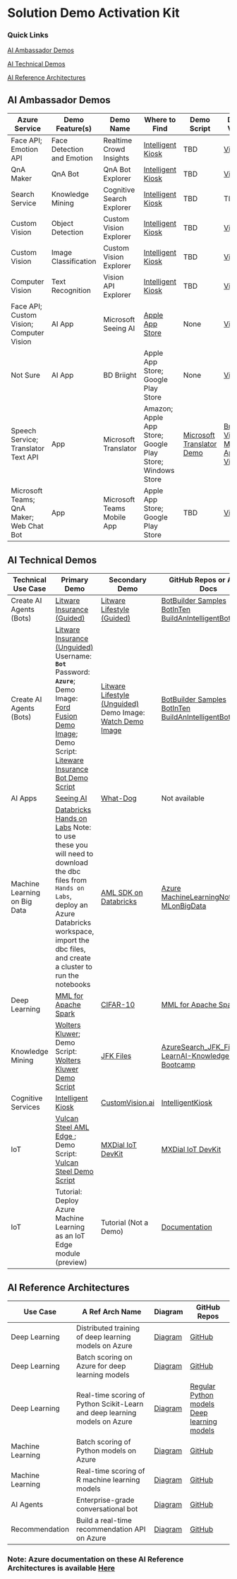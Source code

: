 # Solution Demo Activation Kit

### Quick Links

[AI Ambassador Demos](#ai-ambassador-demos)

[AI Technical Demos](#ai-technical-demos)

[AI Reference Architectures](#ai-reference-architectures)

## AI Ambassador Demos

Azure Service	| Demo Feature(s)	| Demo Name	| Where to Find	| Demo Script	| Demo Video
|---    |---    |---    |---   |---    |---
Face API; Emotion API	| Face Detection and Emotion	| Realtime Crowd Insights	| [Intelligent Kiosk](http://aka.ms/KioskApp)	| TBD	| [Video](https://microsoft.sharepoint.com/teams/IntelligentKiosk/Documentation%20Wiki/RealTime%20Crowd%20Insights.aspx)
QnA Maker	| QnA Bot	| QnA Bot Explorer	| [Intelligent Kiosk](http://aka.ms/KioskApp)	| TBD	| [Video](https://microsoft.sharepoint.com/teams/IntelligentKiosk/Documentation%20Wiki/QnA%20Bot%20Explorer.aspx)
Search Service	| Knowledge Mining	| Cognitive Search Explorer	| [Intelligent Kiosk](http://aka.ms/KioskApp)	| TBD	| TBD
Custom Vision	| Object Detection	| Custom Vision Explorer	| [Intelligent Kiosk](http://aka.ms/KioskApp)	| TBD	| [Video](https://microsoft.sharepoint.com/teams/IntelligentKiosk/Documentation%20Wiki/Custom%20Vision%20Explorer.aspx)
Custom Vision	| Image Classification	| Custom Vision Explorer	| [Intelligent Kiosk](http://aka.ms/KioskApp)	| TBD	| [Video](https://microsoft.sharepoint.com/teams/IntelligentKiosk/Documentation%20Wiki/Custom%20Vision%20Explorer.aspx)
Computer Vision	| Text Recognition	| Vision API Explorer	| [Intelligent Kiosk](http://aka.ms/KioskApp)	| TBD	| [Video](https://microsoft.sharepoint.com/teams/IntelligentKiosk/Documentation%20Wiki/Vision%20API%20Explorer.aspx)
Face API; Custom Vision; Computer Vision	| AI App	| Microsoft Seeing AI	| [Apple App Store](https://www.microsoft.com/en-us/seeing-ai/)	| None	| [Video](https://www.microsoft.com/en-us/videoplayer/embed/RWptJr?pid=RWptJr-ax-8-oneplayer&postJsllMsg=true&autoplay=false&mute=false&loop=false&market=en-us&playFullScreen=false)
Not Sure	| AI App	| BD Briight	| Apple App Store; Google Play Store	| None	| [Video](https://msit.microsoftstream.com/video/3d941013-31c1-444b-bc4a-3a2f99a6e091)		
Speech Service; Translator Text	API | App	| Microsoft Translator	| Amazon; Apple App Store; Google Play Store; Windows Store | [Microsoft Translator Demo](https://microsoft.sharepoint.com/:w:/r/teams/AIGTMPortal/_layouts/15/Doc.aspx?sourcedoc=%7BF4778EBB-67EA-40B6-B029-4B185427BC73%7D&file=Microsoft%20Translator%20AI%20Demo%20-%20Ted%20Way%20Inspired.docx&action=default&mobileredirect=true)	| [Browser Video](https://msit.microsoftstream.com/video/8d38311e-3ce5-459b-b7a6-9beec330eb22) [Mobile App Video](https://msit.microsoftstream.com/video/a72063a6-9e2d-4fe8-b225-cc829add7fb2)
Microsoft Teams; QnA Maker; Web Chat Bot | App	| Microsoft Teams Mobile App	| Apple App Store; Google Play Store | TBD	| [Video](https://msit.microsoftstream.com/video/0abaf1e2-0bae-4fa7-bb87-7db838bf1454)
					

## AI Technical Demos


Technical Use Case	| Primary Demo	| Secondary Demo | GitHub Repos or Azure Docs
|---    |---    |---    |--- 
Create AI Agents (Bots)	| [Litware Insurance (Guided)](https://demos.microsoft.com/demos/details/185)	| [Litware Lifestyle (Guided)](https://demos.microsoft.com/api/assets/715/resource) | [BotBuilder Samples](https://github.com/Microsoft/BotBuilder-Samples) [BotInTen](https://github.com/DataSnowman/BotInTen) [BuildAnIntelligentBot](https://github.com/Microsoft/ailab/tree/master/BuildAnIntelligentBot)
Create AI Agents (Bots)	| [Litware Insurance (Unguided)](https://insurance.litwaredemos.com/) Username: **`Bot`** Password: **`Azure`**; Demo Image: [Ford Fusion Demo Image](https://raw.githubusercontent.com/Azure/data-ai-iot/master/images/Fusion.jpg); Demo Script: [Liteware Insurance Bot Demo Script](https://microsoft.sharepoint.com/sites/infopedia/pages/layouts/kcdoc.aspx?k=g01kc-1-29819)	| [Litware Lifestyle (Unguided)](https://retail.litwaredemos.com/en-us)  Demo Image: [Watch Demo Image](https://raw.githubusercontent.com/Azure/data-ai-iot/master/images/smart-retail-watch-male.jpg) | [BotBuilder Samples](https://github.com/Microsoft/BotBuilder-Samples) [BotInTen](https://github.com/DataSnowman/BotInTen) [BuildAnIntelligentBot](https://github.com/Microsoft/ailab/tree/master/BuildAnIntelligentBot)
AI Apps	| [Seeing AI](https://www.microsoft.com/en-us/seeing-ai/)	| [What-Dog](https://www.what-dog.net/) | Not available
Machine Learning on Big Data	| [Databricks Hands on Labs](https://aka.ms/analytics) Note: to use these you will need to download the dbc files from `Hands on Labs`, deploy an Azure Databricks workspace, import the dbc files, and create a cluster to run the notebooks	|  [AML SDK on Databricks](https://github.com/Azure/MachineLearningNotebooks/tree/master/databricks)  | [Azure MachineLearningNotebooks](https://github.com/Azure/MachineLearningNotebooks) [MLonBigData](https://github.com/DataSnowman/MLonBigData)
Deep Learning	| [MML for Apache Spark](https://aka.ms/spark)	| [CIFAR-10](https://github.com/Azure/data-ai-iot/tree/master/imageClassificationCIFAR-10)   | [MML for Apache Spark](https://aka.ms/spark)
Knowledge Mining |	[Wolters Kluwer](https://wolterskluwereap.azurewebsites.net/); Demo Script: [Wolters Kluwer Demo Script](https://microsoft.sharepoint.com/:w:/t/AIGTMPortal/EYhmVgQSMjJAp0-tUtBjHsMBkM-Ev8JotiBDFWFUQmUldw?e=zbI9Gv) 	| [JFK Files](https://jfk-demo.azurewebsites.net/)   | [AzureSearch_JFK_Files](https://github.com/Microsoft/AzureSearch_JFK_Files) [LearnAI-Knowledge Mining Bootcamp](https://github.com/Azure/LearnAI-KnowledgeMiningBootcamp)
Cognitive Services	| [Intelligent Kiosk](https://www.microsoft.com/en-us/p/intelligent-kiosk/9nblggh5qd84?activetab=pivot%3aoverviewtab) | [CustomVision.ai](https://customvision.ai/)   | [IntelligentKiosk](https://github.com/Microsoft/Cognitive-Samples-IntelligentKiosk)
IoT 	| [Vulcan Steel AML Edge ](https://azureedgedemo.azurewebsites.net/login); Demo Script: [Vulcan Steel Demo Script](https://microsoft.sharepoint.com/sites/infopedia/AddIns/CardViewer/viewer.aspx?cid=G01KC-1-37215) | [MXDial IoT DevKit](https://github.com/Microsoft/MXDial-IoT-Sample/)   | [MXDial IoT DevKit](https://github.com/Microsoft/MXDial-IoT-Sample/)
IoT | Tutorial: Deploy Azure Machine Learning as an IoT Edge module (preview) | Tutorial (Not a Demo) | [Documentation](https://docs.microsoft.com/en-us/azure/iot-edge/tutorial-deploy-machine-learning)


## AI Reference Architectures

Use Case	| A Ref Arch Name	| Diagram | GitHub Repos
|---    |---    |---    |---
Deep Learning | Distributed training of deep learning models on Azure | [Diagram](https://raw.githubusercontent.com/mspnp/architecture-center/master/docs/reference-architectures/ai/_images/distributed_dl_architecture.png) | [GitHub](https://github.com/Azure/DistributedDeepLearning/)
Deep Learning | Batch scoring on Azure for deep learning models | [Diagram](https://raw.githubusercontent.com/mspnp/architecture-center/master/docs/reference-architectures/ai/_images/batch-ai-deep-learning.png) | [GitHub](https://github.com/Azure/batch-scoring-for-dl-models)
Deep Learning | Real-time scoring of Python Scikit-Learn and deep learning models on Azure | [Diagram](https://raw.githubusercontent.com/mspnp/architecture-center/master/docs/reference-architectures/ai/_images/python-model-architecture.png) | [Regular Python models](https://github.com/Microsoft/MLAKSDeployAML) [Deep learning models](https://github.com/Microsoft/AKSDeploymentTutorial_AML)
Machine Learning | Batch scoring of Python models on Azure | [Diagram](https://raw.githubusercontent.com/mspnp/architecture-center/master/docs/reference-architectures/ai/_images/batch-scoring-python.png) | [GitHub](https://github.com/Azure/BatchAIAnomalyDetection)
Machine Learning | Real-time scoring of R machine learning models | [Diagram](https://raw.githubusercontent.com/mspnp/architecture-center/master/docs/reference-architectures/ai/_images/realtime-scoring-r.png) | [GitHub](https://github.com/Azure/RealtimeRDeployment)
AI Agents | Enterprise-grade conversational bot | [Diagram](https://raw.githubusercontent.com/mspnp/architecture-center/master/docs/reference-architectures/ai/_images/conversational-bot.png) | [GitHub](https://github.com/Microsoft/botbuilder-utils-js)
Recommendation | Build a real-time recommendation API on Azure | [Diagram](https://raw.githubusercontent.com/mspnp/architecture-center/master/docs/reference-architectures/ai/_images/recommenders-architecture.png) | [GitHub](https://github.com/Microsoft/Recommenders/blob/master/notebooks/04_operationalize/als_movie_o16n.ipynb)



### Note: Azure documentation on these AI Reference Architectures is available [Here](https://docs.microsoft.com/en-us/azure/architecture/reference-architectures/ai)